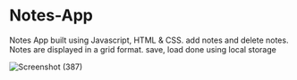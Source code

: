 # Notes-App
Notes App built using Javascript, HTML &amp; CSS.  add notes and delete notes. Notes are displayed in a grid format. save, load done using local storage

![Screenshot (387)](https://github.com/striderzz/Notes-App/assets/72110940/6bb4252d-64ff-48bd-904e-ba6a7f43b6c0)
